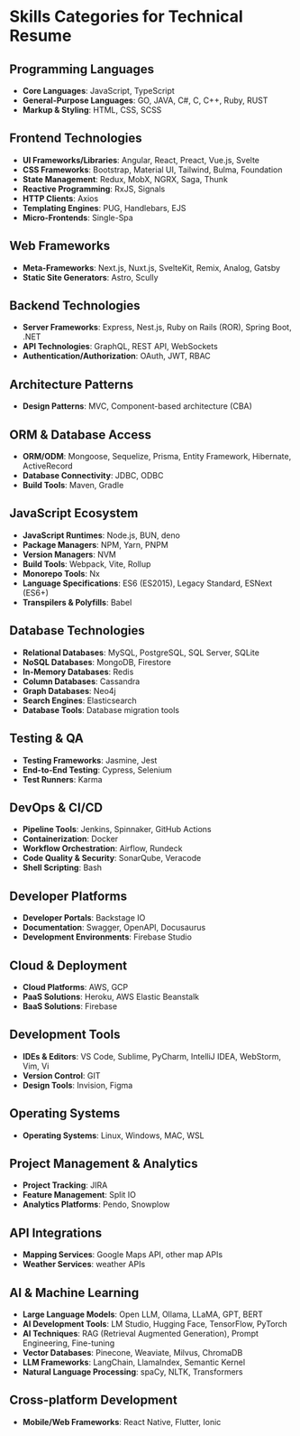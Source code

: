 # Skills Categories for Technical Resume

## Programming Languages

- **Core Languages**: JavaScript, TypeScript
- **General-Purpose Languages**: GO, JAVA, C#, C, C++, Ruby, RUST
- **Markup & Styling**: HTML, CSS, SCSS

## Frontend Technologies

- **UI Frameworks/Libraries**: Angular, React, Preact, Vue.js, Svelte
- **CSS Frameworks**: Bootstrap, Material UI, Tailwind, Bulma, Foundation
- **State Management**: Redux, MobX, NGRX, Saga, Thunk
- **Reactive Programming**: RxJS, Signals
- **HTTP Clients**: Axios
- **Templating Engines**: PUG, Handlebars, EJS
- **Micro-Frontends**: Single-Spa

## Web Frameworks

- **Meta-Frameworks**: Next.js, Nuxt.js, SvelteKit, Remix, Analog, Gatsby
- **Static Site Generators**: Astro, Scully

## Backend Technologies

- **Server Frameworks**: Express, Nest.js, Ruby on Rails (ROR), Spring Boot, .NET
- **API Technologies**: GraphQL, REST API, WebSockets
- **Authentication/Authorization**: OAuth, JWT, RBAC

## Architecture Patterns

- **Design Patterns**: MVC, Component-based architecture (CBA)

## ORM & Database Access

- **ORM/ODM**: Mongoose, Sequelize, Prisma, Entity Framework, Hibernate, ActiveRecord
- **Database Connectivity**: JDBC, ODBC
- **Build Tools**: Maven, Gradle

## JavaScript Ecosystem

- **JavaScript Runtimes**: Node.js, BUN, deno
- **Package Managers**: NPM, Yarn, PNPM
- **Version Managers**: NVM
- **Build Tools**: Webpack, Vite, Rollup
- **Monorepo Tools**: Nx
- **Language Specifications**: ES6 (ES2015), Legacy Standard, ESNext (ES6+)
- **Transpilers & Polyfills**: Babel

## Database Technologies

- **Relational Databases**: MySQL, PostgreSQL, SQL Server, SQLite
- **NoSQL Databases**: MongoDB, Firestore
- **In-Memory Databases**: Redis
- **Column Databases**: Cassandra
- **Graph Databases**: Neo4j
- **Search Engines**: Elasticsearch
- **Database Tools**: Database migration tools

## Testing & QA

- **Testing Frameworks**: Jasmine, Jest
- **End-to-End Testing**: Cypress, Selenium
- **Test Runners**: Karma

## DevOps & CI/CD

- **Pipeline Tools**: Jenkins, Spinnaker, GitHub Actions
- **Containerization**: Docker
- **Workflow Orchestration**: Airflow, Rundeck
- **Code Quality & Security**: SonarQube, Veracode
- **Shell Scripting**: Bash

## Developer Platforms

- **Developer Portals**: Backstage IO
- **Documentation**: Swagger, OpenAPI, Docusaurus
- **Development Environments**: Firebase Studio

## Cloud & Deployment

- **Cloud Platforms**: AWS, GCP
- **PaaS Solutions**: Heroku, AWS Elastic Beanstalk
- **BaaS Solutions**: Firebase

## Development Tools

- **IDEs & Editors**: VS Code, Sublime, PyCharm, IntelliJ IDEA, WebStorm, Vim, Vi
- **Version Control**: GIT
- **Design Tools**: Invision, Figma

## Operating Systems

- **Operating Systems**: Linux, Windows, MAC, WSL

## Project Management & Analytics

- **Project Tracking**: JIRA
- **Feature Management**: Split IO
- **Analytics Platforms**: Pendo, Snowplow

## API Integrations

- **Mapping Services**: Google Maps API, other map APIs
- **Weather Services**: weather APIs

## AI & Machine Learning

- **Large Language Models**: Open LLM, Ollama, LLaMA, GPT, BERT
- **AI Development Tools**: LM Studio, Hugging Face, TensorFlow, PyTorch
- **AI Techniques**: RAG (Retrieval Augmented Generation), Prompt Engineering, Fine-tuning
- **Vector Databases**: Pinecone, Weaviate, Milvus, ChromaDB
- **LLM Frameworks**: LangChain, LlamaIndex, Semantic Kernel
- **Natural Language Processing**: spaCy, NLTK, Transformers

## Cross-platform Development

- **Mobile/Web Frameworks**: React Native, Flutter, Ionic
